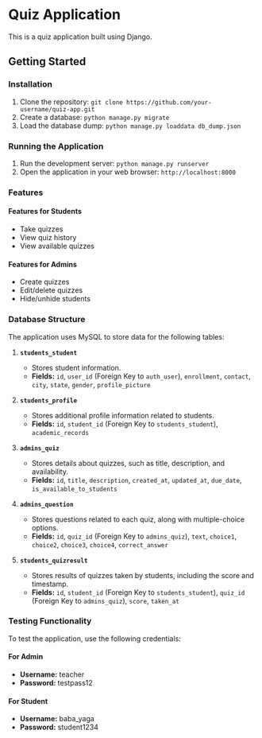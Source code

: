 Quiz Application
================

This is a quiz application built using Django.

Getting Started
---------------

### Installation

1. Clone the repository: `git clone https://github.com/your-username/quiz-app.git`
2. Create a database: `python manage.py migrate`
3. Load the database dump: `python manage.py loaddata db_dump.json`

### Running the Application

1. Run the development server: `python manage.py runserver`
2. Open the application in your web browser: `http://localhost:8000`

### Features

#### Features for Students

* Take quizzes
* View quiz history
* View available quizzes

#### Features for Admins

* Create quizzes
* Edit/delete quizzes
* Hide/unhide students

### Database Structure

The application uses MySQL to store data for the following tables:

1. **`students_student`**
   - Stores student information.
   - **Fields:** `id`, `user_id` (Foreign Key to `auth_user`), `enrollment`, `contact`, `city`, `state`, `gender`, `profile_picture`

2. **`students_profile`**
   - Stores additional profile information related to students.
   - **Fields:** `id`, `student_id` (Foreign Key to `students_student`), `academic_records`

3. **`admins_quiz`**
   - Stores details about quizzes, such as title, description, and availability.
   - **Fields:** `id`, `title`, `description`, `created_at`, `updated_at`, `due_date`, `is_available_to_students`

4. **`admins_question`**
   - Stores questions related to each quiz, along with multiple-choice options.
   - **Fields:** `id`, `quiz_id` (Foreign Key to `admins_quiz`), `text`, `choice1`, `choice2`, `choice3`, `choice4`, `correct_answer`

5. **`students_quizresult`**
   - Stores results of quizzes taken by students, including the score and timestamp.
   - **Fields:** `id`, `student_id` (Foreign Key to `students_student`), `quiz_id` (Foreign Key to `admins_quiz`), `score`, `taken_at`

### Testing Functionality

To test the application, use the following credentials:

#### For Admin

- **Username:** teacher
- **Password:** testpass12

#### For Student

- **Username:** baba_yaga
- **Password:** student1234
